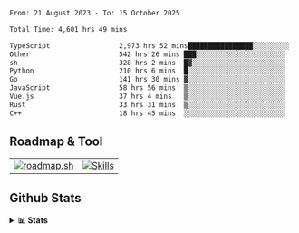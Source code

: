<!--START_SECTION:waka-->

```txt
From: 21 August 2023 - To: 15 October 2025

Total Time: 4,601 hrs 49 mins

TypeScript                 2,973 hrs 52 mins████████████████░░░░░░░░░   64.62 %
Other                      542 hrs 26 mins ███░░░░░░░░░░░░░░░░░░░░░░   11.79 %
sh                         328 hrs 2 mins  █▓░░░░░░░░░░░░░░░░░░░░░░░   07.13 %
Python                     210 hrs 6 mins  █░░░░░░░░░░░░░░░░░░░░░░░░   04.57 %
Go                         141 hrs 30 mins ▓░░░░░░░░░░░░░░░░░░░░░░░░   03.07 %
JavaScript                 58 hrs 56 mins  ▒░░░░░░░░░░░░░░░░░░░░░░░░   01.28 %
Vue.js                     37 hrs 4 mins   ▒░░░░░░░░░░░░░░░░░░░░░░░░   00.81 %
Rust                       33 hrs 31 mins  ▒░░░░░░░░░░░░░░░░░░░░░░░░   00.73 %
C++                        18 hrs 45 mins  ░░░░░░░░░░░░░░░░░░░░░░░░░   00.41 %
```

<!--END_SECTION:waka-->

## Roadmap & Tool
<table align="center">
  <tr>
    <td>
      <a href="https://roadmap.sh">
        <img src="https://roadmap.sh/card/tall/6505f3e78dfc79db2fff8e3e?variant=dark" alt="roadmap.sh" />
      </a>
    </td>
    <td>
      <a href="https://github.com/chaninlaw">
        <img src="https://skillicons.dev/icons?i=js,typescript,nodejs,nestjs,react,next,astro,html,css,tailwind,postgres,prisma,docker,git,rust,go&perline=7&theme=dark" alt="Skills" />
      </a>
    </td>
  </tr>
</table>

## Github Stats
<details close>
  <summary><b>📊 Stats</b></summary>
  <div align="center">
    
<picture>
  <source
    srcset="https://github-readme-stats.vercel.app/api?username=chaninlaw&show_icons=true&theme=dark"
    media="(prefers-color-scheme: dark)"
  />
  <source
    srcset="https://github-readme-stats.vercel.app/api?username=chaninlaw&show_icons=true"
    media="(prefers-color-scheme: light), (prefers-color-scheme: no-preference)"
  />
  <img src="https://github-readme-stats.vercel.app/api?username=chaninlaw&show_icons=true" />
</picture>
    
<picture>
  <source
    srcset="https://github-readme-stats.vercel.app/api/top-langs/?username=chaninlaw&layout=donut&theme=dark"
    media="(prefers-color-scheme: dark)"
  />
  <source
    srcset="https://github-readme-stats.vercel.app/api/top-langs/?username=chaninlaw&layout=donut"
    media="(prefers-color-scheme: light), (prefers-color-scheme: no-preference)"
  />
  <img src="https://github-readme-stats.vercel.app/api/top-langs/?username=chaninlaw&layout=donut" />
</picture>
    
  </div>
  
</details>


